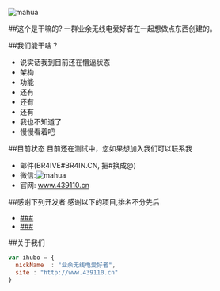 ![mahua](http://www.439110.cn/src/tx2.png)

##这个是干嘛的?
一群业余无线电爱好者在一起想做点东西创建的。

##我们能干啥？

* 说实话我到目前还在懵逼状态
* 架构
* 功能
* 还有
* 还有
* 还有
* 我也不知道了
* 慢慢看着吧

##目前状态
目前还在测试中，您如果想加入我们可以联系我

* 邮件(BR4IVE#BR4IN.CN, 把#换成@)
* 微信:![mahua](http://img.summerdad.cc/单人二维码.png)
* 官网: www.439110.cn


##感谢下列开发者
感谢以下的项目,排名不分先后

* [###](http://###/)
* [###](http://###/)

##关于我们

```javascript
var ihubo = {
  nickName  : "业余无线电爱好者",
  site : "http://www.439110.cn"
}
```
